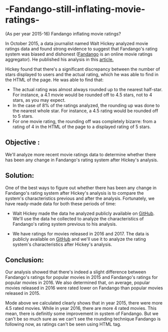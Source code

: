# -Fandango-still-inflating-movie-ratings-
 (As per year 2015-16) Fandango inflating movie ratings?
 
In October 2015, a data journalist named Walt Hickey analyzed movie ratings data and found strong evidence to suggest that Fandango's rating system was biased and dishonest ([Fandango](https://www.fandango.com/) is an online movie ratings aggregator). He published his analysis in this [article.](https://fivethirtyeight.com/features/fandango-movies-ratings/)

Hickey found that there's a significant discrepancy between the number of stars displayed to users and the actual rating, which he was able to find in the HTML of the page. He was able to find that:
*   The actual rating was almost always rounded up to the nearest half-star. For instance, a 4.1 movie would be rounded off to 4.5 stars, not to 4 stars, as you may expect.
*   In the case of 8% of the ratings analyzed, the rounding up was done to the nearest whole star. For instance, a 4.5 rating would be rounded off to 5 stars.
*   For one movie rating, the rounding off was completely bizarre: from a rating of 4 in the HTML of the page to a displayed rating of 5 stars.

## Objective : 
We'll analyze more recent movie ratings data to determine whether there has been any change in Fandango's rating system after Hickey's analysis.

## Solution:
One of the best ways to figure out whether there has been any change in Fandango's rating system after Hickey's analysis is to compare the system's characteristics previous and after the analysis. Fortunately, we have ready-made data for both these periods of time:

*   Walt Hickey made the data he analyzed publicly available on [GitHub](https://github.com/fivethirtyeight/data/tree/master/fandango). We'll use the data he collected to analyze the characteristics of Fandango's rating system previous to his analysis.

*  We have ratings for movies released in 2016 and 2017. The data is publicly available on [GitHub](https://github.com/mircealex/Movie_ratings_2016_17) and we'll use it to analyze the rating system's characteristics after Hickey's analysis.

## Conclusion:
Our analysis showed that there's indeed a slight difference between Fandango's ratings for popular movies in 2015 and Fandango's ratings for popular movies in 2016. We also determined that, on average, popular movies released in 2016 were rated lower on Fandango than popular movies released in 2015.

Mode above we calculated clearly shows that in year 2015, there were more 4.5 rated movies. While in year 2016, there are more 4 rated movies. This mean, there is definitly some improvement in system of Fandango. But we can't be so much sure as we can't see the rounding technique Fandango is following now, as ratings can't be seen using HTML tag.
